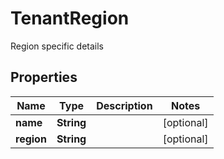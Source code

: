 

# TenantRegion

Region specific details

## Properties

Name | Type | Description | Notes
------------ | ------------- | ------------- | -------------
**name** | **String** |  |  [optional]
**region** | **String** |  |  [optional]




